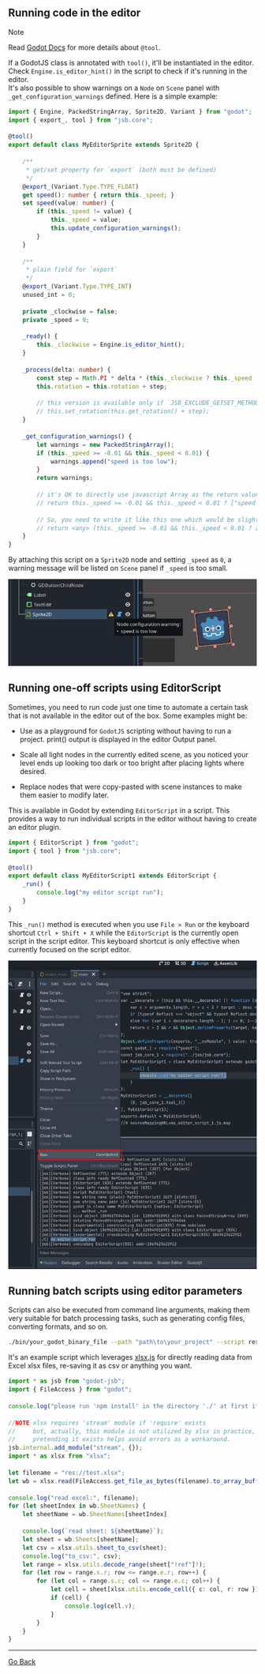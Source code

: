 
## Running code in the editor

> [!NOTE] 
> Read [Godot Docs](https://docs.godotengine.org/en/stable/tutorials/plugins/running_code_in_the_editor.html#what-is-tool) for more details about `@tool`.


If a GodotJS class is annotated with `tool()`, it'll be instantiated in the editor. Check `Engine.is_editor_hint()` in the script to check if it's running in the editor.  
It's also possible to show warnings on a `Node` on `Scene` panel with `_get_configuration_warnings` defined. Here is a simple example:

```ts
import { Engine, PackedStringArray, Sprite2D, Variant } from "godot";
import { export_, tool } from "jsb.core";

@tool()
export default class MyEditorSprite extends Sprite2D {

    /**
     * get/set property for `export` (both must be defined)
     */
    @export_(Variant.Type.TYPE_FLOAT)
    get speed(): number { return this._speed; }
    set speed(value: number) {
        if (this._speed != value) {
            this._speed = value;
            this.update_configuration_warnings();
        }
    }

    /**
     * plain field for `export`
     */
    @export_(Variant.Type.TYPE_INT)
    unused_int = 0;

    private _clockwise = false;
    private _speed = 0;

    _ready() {
        this._clockwise = Engine.is_editor_hint();
    }

    _process(delta: number) {
        const step = Math.PI * delta * (this._clockwise ? this._speed : -this._speed);
        this.rotation = this.rotation + step;

        // this version is available only if `JSB_EXCLUDE_GETSET_METHODS` is disabled on your side
        // this.set_rotation(this.get_rotation() + step);
    }

    _get_configuration_warnings() {
        let warnings = new PackedStringArray();
        if (this._speed >= -0.01 && this._speed < 0.01) {
            warnings.append("speed is too low");
        }
        return warnings;

        // it's OK to directly use javascript Array as the return value (except the complains from ts compiler):
        // return this._speed >= -0.01 && this._speed < 0.01 ? ["speed is too low"] : [];
        
        // So, you need to write it like this one which would be slightly ugly:
        // return <any> (this._speed >= -0.01 && this._speed < 0.01 ? ["speed is too low"] : []);
    }
}
```

By attaching this script on a `Sprite2D` node and setting `_speed` as `0`, a warning message will be listed on `Scene` panel if `_speed` is too small.

![show warnings on node](./assets/update_configuration_warnings.png)


## Running one-off scripts using EditorScript
Sometimes, you need to run code just one time to automate a certain task that is not available in the editor out of the box. Some examples might be:

- Use as a playground for `GodotJS` scripting without having to run a project. print() output is displayed in the editor Output panel.

- Scale all light nodes in the currently edited scene, as you noticed your level ends up looking too dark or too bright after placing lights where desired.

- Replace nodes that were copy-pasted with scene instances to make them easier to modify later.

This is available in Godot by extending `EditorScript` in a script. This provides a way to run individual scripts in the editor without having to create an editor plugin.

```ts 
import { EditorScript } from "godot";
import { tool } from "jsb.core";

@tool()
export default class MyEditorScript1 extends EditorScript {
    _run() {
        console.log("my editor script run");
    }
}
```

This `_run()` method is executed when you use `File > Run` or the keyboard shortcut `Ctrl + Shift + X` while the `EditorScript` is the currently open script in the script editor. This keyboard shortcut is only effective when currently focused on the script editor.

![run_editor_script.png](./assets/run_editor_script.png)

## Running batch scripts using editor parameters
Scripts can also be executed from command line arguments, making them very suitable for batch processing tasks, such as generating config files, converting formats, and so on.

```sh
./bin/your_godot_binary_file --path "path\to\your_project" --script res://tests/read_xlsx.ts
```

It's an example script which leverages [xlsx.js](https://www.npmjs.com/package/xlsx) for directly reading data from Excel xlsx files, re-saving it as csv or anything you want.

```ts
import * as jsb from "godot-jsb";
import { FileAccess } from "godot";

console.log("please run 'npm install' in the directory './' at first if 'xlsx' module can not be resolved");

//NOTE xlsx requires 'stream' module if 'require' exists
//     but, actually, this module is not utilized by xlsx in practice, 
//     pretending it exists helps avoid errors as a workaround.
jsb.internal.add_module("stream", {});
import * as xlsx from "xlsx";

let filename = "res://test.xlsx";
let wb = xlsx.read(FileAccess.get_file_as_bytes(filename).to_array_buffer(), { type: "buffer" });

console.log("read excel:", filename);
for (let sheetIndex in wb.SheetNames) {
    let sheetName = wb.SheetNames[sheetIndex]

    console.log(`read sheet: ${sheetName}`);
    let sheet = wb.Sheets[sheetName];
    let csv = xlsx.utils.sheet_to_csv(sheet);
    console.log("to_csv:", csv);
    let range = xlsx.utils.decode_range(sheet["!ref"]!);
    for (let row = range.s.r; row <= range.e.r; row++) {
        for (let col = range.s.c; col <= range.e.c; col++) {
            let cell = sheet[xlsx.utils.encode_cell({ c: col, r: row })];
            if (cell) {
                console.log(cell.v);
            }
        }
    }
}

```

---

[Go Back](../README.md)
